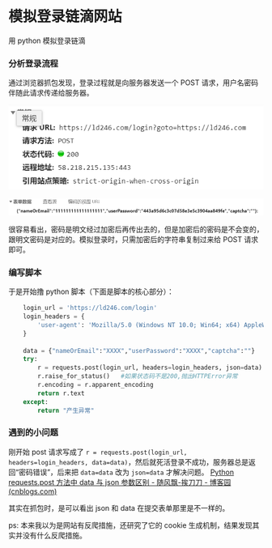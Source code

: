 # 模拟登录链滴网站


用 python 模拟登录链滴
<!--more-->

### 分析登录流程

通过浏览器抓包发现，登录过程就是向服务器发送一个 POST 请求，用户名密码伴随此请求传递给服务器。

![image.png](/assets/image-20210314175625-n7o21ay.png)

![image.png](/assets/image-20210314175659-r9033a3.png)

很容易看出，密码是明文经过加密后再传出去的，但是加密后的密码是不会变的，跟明文密码是对应的。模拟登录时，只需加密后的字符串复制过来给 POST 请求即可。

### 编写脚本

于是开始撸 python 脚本（下面是脚本的核心部分）：

```python
    login_url = 'https://ld246.com/login'
    login_headers = {
        'user-agent': 'Mozilla/5.0 (Windows NT 10.0; Win64; x64) AppleWebKit/537.36 (KHTML, like Gecko) Chrome/89.0.4389.82 Safari/537.36 Edg/89.0.774.50',
    }

    data = {"nameOrEmail":"XXXX","userPassword":"XXXX","captcha":""}
    try:
        r = requests.post(login_url, headers=login_headers, json=data)
        r.raise_for_status()   #如果状态码不是200,抛出HTTPError异常
        r.encoding = r.apparent_encoding
        return r.text
    except:
        return "产生异常"
```

### 遇到的小问题

刚开始 post 请求写成了 `r = requests.post(login_url, headers=login_headers, data=data)`，然后就死活登录不成功，服务器总是返回“密码错误”，后来把 `data=data` 改为 `json=data` 才解决问题。
[Python requests.post 方法中 data 与 json 参数区别 - 随风飘-挨刀刀 - 博客园 (cnblogs.com)](https://www.cnblogs.com/yanlin-10/p/9820694.html)

其实在抓包时，是可以看出 json 和 data 在提交表单那里是不一样的。

ps: 本来我以为是网站有反爬措施，还研究了它的 cookie 生成机制，结果发现其实并没有什么反爬措施。

